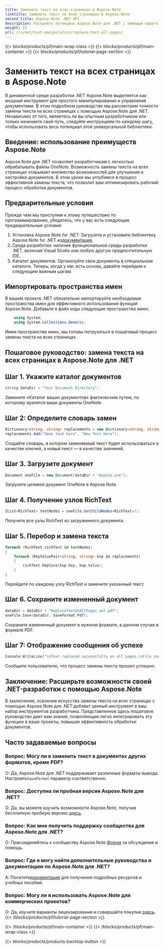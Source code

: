 ```yaml
---
title: Заменить текст на всех страницах в Aspose.Note
linktitle: Заменить текст на всех страницах в Aspose.Note
second_title: Aspose.Note .NET API
description: Раскройте потенциал Aspose.Note для .NET с помощью нашего пошагового руководства по замене текста на всех страницах. Упростите обработку документов без особых усилий.
weight: 21
url: /ru/net/text-manipulation/replace-text-all-pages/
---
```


{{< blocks/products/pf/main-wrap-class >}}
{{< blocks/products/pf/main-container >}}
{{< blocks/products/pf/tutorial-page-section >}}

# Заменить текст на всех страницах в Aspose.Note

В динамичной среде разработки .NET Aspose.Note выделяется как мощный инструмент для простого манипулирования и управления документами. В этом подробном руководстве мы рассмотрим тонкости замены текста на всех страницах с помощью Aspose.Note для .NET. Независимо от того, являетесь ли вы опытным разработчиком или только начинаете свой путь, следуйте инструкциям по каждому шагу, чтобы использовать весь потенциал этой универсальной библиотеки.
## Введение: использование преимуществ Aspose.Note
Aspose.Note для .NET позволяет разработчикам с легкостью обрабатывать файлы OneNote. Возможность замены текста на всех страницах открывает множество возможностей для улучшения и настройки документов. В этом уроке мы углубимся в процесс эффективной замены текста, что позволит вам оптимизировать рабочий процесс обработки документов.
## Предварительные условия
Прежде чем мы приступим к этому путешествию по программированию, убедитесь, что у вас есть следующие предварительные условия:
1.  Установка Aspose.Note for .NET: Загрузите и установите библиотеку Aspose.Note for .NET из[документация](https://reference.aspose.com/note/net/).
2. Среда разработки: наличие функциональной среды разработки .NET, включая Visual Studio или любую другую предпочтительную IDE.
3. Каталог документов. Организуйте свои документы в специальном каталоге.
Теперь, когда у нас есть основа, давайте перейдем к следующим важным шагам.
## Импортировать пространства имен
В вашем проекте .NET обязательно импортируйте необходимые пространства имен для эффективного использования функций Aspose.Note. Добавьте в файл кода следующие пространства имен:
```csharp
    using System;
    using System.Collections.Generic;
```
Имея пространства имен, мы готовы погрузиться в пошаговый процесс замены текста на всех страницах.
## Пошаговое руководство: замена текста на всех страницах в Aspose.Note для .NET
## Шаг 1. Укажите каталог документов
```csharp
string dataDir = "Your Document Directory";
```
Замените «Каталог ваших документов» фактическим путем, по которому хранятся ваши документы OneNote.
## Шаг 2: Определите словарь замен
```csharp
Dictionary<string, string> replacements = new Dictionary<string, string>();
replacements.Add("Some task here", "New Text Here");
```
Создайте словарь, в котором заменяемый текст будет использоваться в качестве ключей, а новый текст — в качестве значений.
## Шаг 3. Загрузите документ
```csharp
Document oneFile = new Document(dataDir + "Aspose.one");
```
Загрузите целевой документ OneNote в Aspose.Note.
## Шаг 4. Получение узлов RichText
```csharp
IList<RichText> textNodes = oneFile.GetChildNodes<RichText>();
```
Получите все узлы RichText из загруженного документа.
## Шаг 5. Перебор и замена текста
```csharp
foreach (RichText richText in textNodes)
{
    foreach (KeyValuePair<string, string> kvp in replacements)
    {
        richText.Replace(kvp.Key, kvp.Value);
    }
}
```
Перейдите по каждому узлу RichText и замените указанный текст.
## Шаг 6. Сохраните измененный документ
```csharp
dataDir = dataDir + "ReplaceTextOnAllPages_out.pdf";
oneFile.Save(dataDir, SaveFormat.Pdf);
```
Сохраните измененный документ в нужном формате, в данном случае в формате PDF.
## Шаг 7: Отображение сообщения об успехе
```csharp
Console.WriteLine("\nText replaced successfully on all pages.\nFile saved at " + dataDir);
```
Сообщите пользователю, что процесс замены текста прошел успешно.
## Заключение: Расширьте возможности своей .NET-разработки с помощью Aspose.Note
В заключение, освоение искусства замены текста на всех страницах с помощью Aspose.Note для .NET добавит ценный инструмент в ваш набор инструментов разработчика. Представленное здесь пошаговое руководство дает вам знания, позволяющие легко интегрировать эту функцию в ваши проекты, повышая эффективность обработки документов.
## Часто задаваемые вопросы
### Вопрос: Могу ли я заменить текст в документах других форматов, кроме PDF?
 О: Да, Aspose.Note для .NET поддерживает различные форматы вывода. Настроить`SaveFormat` параметр соответственно.
### Вопрос: Доступна ли пробная версия Aspose.Note для .NET?
 О: Да, вы можете изучить возможности Aspose.Note, получив бесплатную пробную версию.[здесь](https://releases.aspose.com/).
### Вопрос: Как мне получить поддержку сообщества для Aspose.Note для .NET?
 О: Присоединяйтесь к сообществу Aspose.Note.[Форум](https://forum.aspose.com/c/note/28) за обсуждения и помощь.
### Вопрос: Где я могу найти дополнительные руководства и документацию по Aspose.Note для .NET?
 А: Посетите[документация](https://reference.aspose.com/note/net/) для получения подробных ресурсов и учебных пособий.
### Вопрос: Могу ли я использовать Aspose.Note для коммерческих проектов?
О: Да, изучите варианты лицензирования и совершайте покупки.[здесь](https://purchase.aspose.com/buy).
{{< /blocks/products/pf/tutorial-page-section >}}

{{< /blocks/products/pf/main-container >}}
{{< /blocks/products/pf/main-wrap-class >}}

{{< blocks/products/products-backtop-button >}}
